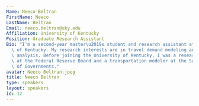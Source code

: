 ```yaml
---
Name: Neeco Beltran
FirstName: Neeco
LastName: Beltran
Email: neeco.beltran@uky.edu
Affiliation: University of Kentucky
Position: Graduate Research Assistant
Bio: "I'm a second-year master\u2019s student and research assistant at the University\
  \ of Kentucky. My research interests are in travel demand modeling and travel behavior\
  \ analysis. Before joining the University of Kentucky, I was a research assistant\
  \ at the Federal Reserve Board and a transportation modeler at the San Diego Association\
  \ of Governments."
avatar: Neeco Beltran.jpeg
title: Neeco Beltran
type: speakers
layout: speakers
id: 12
---
```

